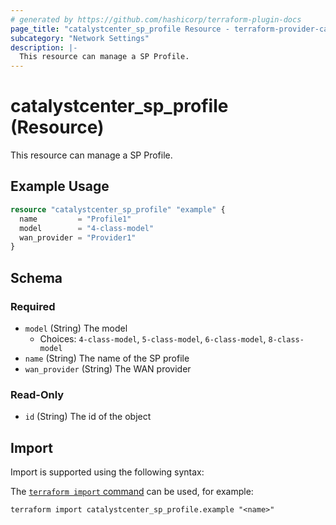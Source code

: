 ```yaml
---
# generated by https://github.com/hashicorp/terraform-plugin-docs
page_title: "catalystcenter_sp_profile Resource - terraform-provider-catalystcenter"
subcategory: "Network Settings"
description: |-
  This resource can manage a SP Profile.
---
```


# catalystcenter_sp_profile (Resource)

This resource can manage a SP Profile.

## Example Usage

```terraform
resource "catalystcenter_sp_profile" "example" {
  name         = "Profile1"
  model        = "4-class-model"
  wan_provider = "Provider1"
}
```

<!-- schema generated by tfplugindocs -->
## Schema

### Required

- `model` (String) The model
  - Choices: `4-class-model`, `5-class-model`, `6-class-model`, `8-class-model`
- `name` (String) The name of the SP profile
- `wan_provider` (String) The WAN provider

### Read-Only

- `id` (String) The id of the object

## Import

Import is supported using the following syntax:

The [`terraform import` command](https://developer.hashicorp.com/terraform/cli/commands/import) can be used, for example:

```shell
terraform import catalystcenter_sp_profile.example "<name>"
```
